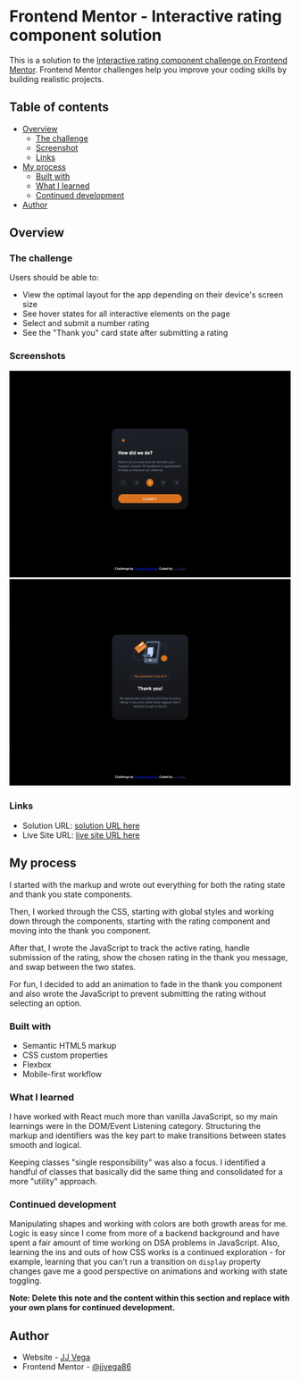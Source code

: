 # Frontend Mentor - Interactive rating component solution

This is a solution to the [Interactive rating component challenge on Frontend Mentor](https://www.frontendmentor.io/challenges/interactive-rating-component-koxpeBUmI). Frontend Mentor challenges help you improve your coding skills by building realistic projects.

## Table of contents

- [Overview](#overview)
  - [The challenge](#the-challenge)
  - [Screenshot](#screenshot)
  - [Links](#links)
- [My process](#my-process)
  - [Built with](#built-with)
  - [What I learned](#what-i-learned)
  - [Continued development](#continued-development)
- [Author](#author)

## Overview

### The challenge

Users should be able to:

- View the optimal layout for the app depending on their device's screen size
- See hover states for all interactive elements on the page
- Select and submit a number rating
- See the "Thank you" card state after submitting a rating

### Screenshots

![Main rating state](design/rating-state.png)
![Thank you state](design/thank-you-state.png)

### Links

- Solution URL: [solution URL here](https://www.frontendmentor.io/solutions/interactive-rating-component-0blRqLd5Nn)
- Live Site URL: [live site URL here](https://interactive-rating-component-main-jade.vercel.app/)

## My process

I started with the markup and wrote out everything for both the rating state and thank you state components.

Then, I worked through the CSS, starting with global styles and working down through the components, starting with the rating component and moving into the thank you component.

After that, I wrote the JavaScript to track the active rating, handle submission of the rating, show the chosen rating in the thank you message, and swap between the two states.

For fun, I decided to add an animation to fade in the thank you component and also wrote the JavaScript to prevent submitting the rating without selecting an option.

### Built with

- Semantic HTML5 markup
- CSS custom properties
- Flexbox
- Mobile-first workflow

### What I learned

I have worked with React much more than vanilla JavaScript, so my main learnings were in the DOM/Event Listening category. Structuring the markup and identifiers was the key part to make transitions between states smooth and logical.

Keeping classes "single responsibility" was also a focus. I identified a handful of classes that basically did the same thing and consolidated for a more "utility" approach.

### Continued development

Manipulating shapes and working with colors are both growth areas for me. Logic is easy since I come from more of a backend background and have spent a fair amount of time working on DSA problems in JavaScript. Also, learning the ins and outs of how CSS works is a continued exploration - for example, learning that you can't run a transition on `display` property changes gave me a good perspective on animations and working with state toggling.

**Note: Delete this note and the content within this section and replace with your own plans for continued development.**

## Author

- Website - [JJ Vega](https://github.com/jjvega86)
- Frontend Mentor - [@jjvega86](https://www.frontendmentor.io/profile/jjvega86)
